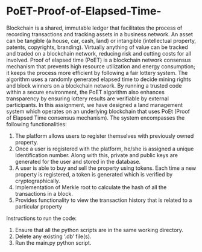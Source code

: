 # PoET-Proof-of-Elapsed-Time-
Blockchain is a shared, immutable ledger that facilitates the process of recording transactions and tracking assets in a business network. An asset can be tangible (a house, car, cash, land) or intangible (intellectual property, patents, copyrights, branding). Virtually anything of value can be tracked and traded on a blockchain network, reducing risk and cutting costs for all involved.
Proof of elapsed time (PoET) is a blockchain network consensus mechanism that prevents high resource utilization and energy consumption; it keeps the process more efficient by following a fair lottery system. The algorithm uses a randomly generated elapsed time to decide mining rights and block winners on a blockchain network. By running a trusted code within a secure environment, the PoET algorithm also enhances transparency by ensuring lottery results are verifiable by external participants.
In this assignment, we have designed a land management system which operates on an underlying blockchain that uses PoEt (Proof of Elapsed Time consensus mechanism). The system encompasses the following functionalities:
1. The platform allows users to register themselves with previously owned property.
2. Once a user is registered with the platform, he/she is assigned a unique Identification number. Along with this, private and public keys are generated for the user and stored in the database.
3. A user is able to buy and sell the property using tokens. Each time a new property is registered, a token is generated which is verified by cryptographically.
4. Implementation of Merkle root to calculate the hash of all the transactions in a block.
5. Provides functionality to view the transaction history that is related to a particular property


Instructions to run the code:
1. Ensure that all the python scripts are in the same working directory.
2. Delete any existing ‘.db’ file(s).
3. Run the main.py python script.
